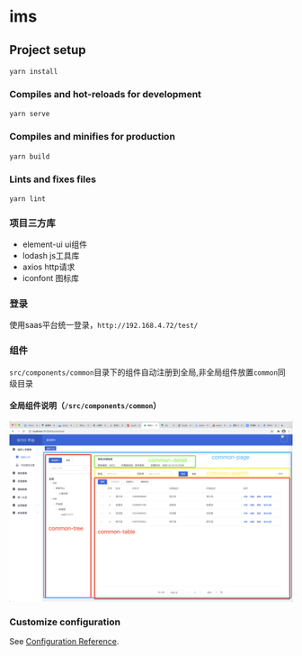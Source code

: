 # ims

## Project setup
```
yarn install
```

### Compiles and hot-reloads for development
```
yarn serve
```

### Compiles and minifies for production
```
yarn build
```

### Lints and fixes files
```
yarn lint
```

### 项目三方库
- element-ui ui组件
- lodash js工具库
- axios http请求
- iconfont 图标库

### 登录
使用saas平台统一登录，`http://192.168.4.72/test/`


### 组件
`src/components/common`目录下的组件自动注册到全局,非全局组件放置`common`同级目录
#### 全局组件说明（`/src/components/common`）

![](./components.jpg)


 
### Customize configuration
See [Configuration Reference](https://cli.vuejs.org/config/).
